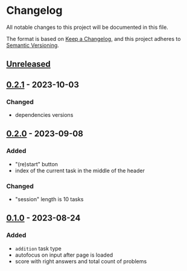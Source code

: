 # Changelog

All notable changes to this project will be documented in this file.

The format is based on [Keep a Changelog](https://keepachangelog.com/en/1.0.0/),
and this project adheres to [Semantic Versioning](https://semver.org/spec/v2.0.0.html).

## [Unreleased]

## [0.2.1] - 2023-10-03

### Changed

- dependencies versions

## [0.2.0] - 2023-09-08

### Added

- "(re)start" button
- index of the current task in the middle of the header

### Changed

- "session" length is 10 tasks

## [0.1.0] - 2023-08-24

### Added

- `addition` task type
- autofocus on input after page is loaded
- score with right answers and total count of problems

[Unreleased]: https://github.com/vikian050194/abacus/compare/v0.2.1...HEAD
[0.2.1]: https://github.com/vikian050194/abacus/compare/v0.2.0...v0.2.1
[0.2.0]: https://github.com/vikian050194/abacus/compare/v0.1.0...v0.2.0
[0.1.0]: https://github.com/vikian050194/abacus/releases/tag/v0.1.0
